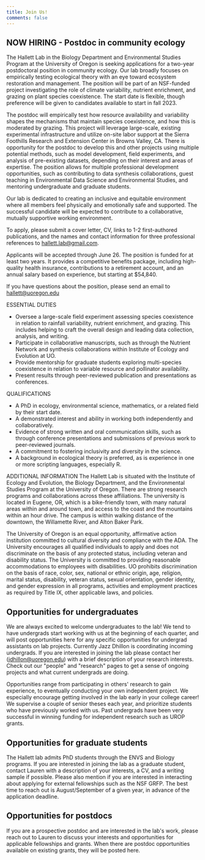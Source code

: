 ```yaml
---
title: Join Us!
comments: false
---
```


## NOW HIRING - Postdoc in community ecology

The Hallett Lab in the Biology Department and Environmental Studies Program at the University of Oregon is seeking applications for a two-year postdoctoral position in community ecology. Our lab broadly focuses on empirically testing ecological theory with an eye toward ecosystem restoration and management. The position will be part of an NSF-funded project investigating the role of climate variability, nutrient enrichment, and grazing on plant species coexistence. The start date is flexible, though preference will be given to candidates available to start in fall 2023.

The postdoc will empirically test how resource availability and variability shapes the mechanisms that maintain species coexistence, and how this is moderated by grazing. This project will leverage large-scale, existing experimental infrastructure and utilize on-site labor support at the Sierra Foothills Research and Extension Center in Browns Valley, CA. There is opportunity for the postdoc to develop this and other projects using multiple potential methods, such as model development, field experiments, and analysis of pre-existing datasets, depending on their interest and areas of expertise. The position allows for multiple professional development opportunities, such as contributing to data synthesis collaborations, guest teaching in Environmental Data Science and Environmental Studies, and mentoring undergraduate and graduate students.  

Our lab is dedicated to creating an inclusive and equitable environment where all members feel physically and emotionally safe and supported. The successful candidate will be expected to contribute to a collaborative, mutually supportive working environment. 

To apply, please submit a cover letter, CV, links to 1-2 first-authored publications, and the names and contact information for three professional references to hallett.lab@gmail.com. 

Applicants will be accepted through June 26. The position is funded for at least two years. It provides a competitive benefits package, including high-quality health insurance, contributions to a retirement account, and an annual salary based on experience, but starting at $54,840.

If you have questions about the position, please send an email to hallett@uoregon.edu

ESSENTIAL DUTIES 
-	Oversee a large-scale field experiment assessing species coexistence in relation to rainfall variability, nutrient enrichment, and grazing. This includes helping to craft the overall design and leading data collection, analysis, and writing.  
-	Participate in collaborative manuscripts, such as through the Nutrient Network and synthesis collaborations within Institute of Ecology and Evolution at UO.   
-	Provide mentorship for graduate students exploring multi-species coexistence in relation to variable resource and pollinator availability.   
-	Present results through peer-reviewed publication and presentations as conferences.  


QUALIFICATIONS
-	A PhD in ecology, environmental science, mathematics, or a related field by their start date.   
-	A demonstrated interest and ability in working both independently and collaboratively.   
-	Evidence of strong written and oral communication skills, such as through conference presentations and submissions of previous work to peer-reviewed journals.   
-	A commitment to fostering inclusivity and diversity in the science.  
-	A background in ecological theory is preferred, as is experience in one or more scripting languages, especially R.   

ADDITIONAL INFORMATION
The Hallett Lab is situated with the Institute of Ecology and Evolution, the Biology Department, and the Environmental Studies Program at the University of Oregon. There are strong research programs and collaborations across these affiliations. The university is located in Eugene, OR, which is a bike-friendly town, with many natural areas within and around town, and access to the coast and the mountains within an hour drive. The campus is within walking distance of the downtown, the Willamette River, and Alton Baker Park. 

The University of Oregon is an equal opportunity, affirmative action institution committed to cultural diversity and compliance with the ADA. The University encourages all qualified individuals to apply and does not discriminate on the basis of any protected status, including veteran and disability status. The University is committed to providing reasonable accommodations to employees with disabilities. UO prohibits discrimination on the basis of race, color, sex, national or ethnic origin, age, religion, marital status, disability, veteran status, sexual orientation, gender identity, and gender expression in all programs, activities and employment practices as required by Title IX, other applicable laws, and policies.



## Opportunities for undergraduates
We are always excited to welcome undergraduates to the lab! We tend to have undergrads start working with us at the beginning of each quarter, and will post opportunities here for any specific opportunities for undergrad assistants on lab projects. Currently Jazz Dhillon is coordinating incoming undergrads. If you are interested in joining the lab please contact her (jdhillon@uoregon.edu) with a brief description of your research interests. Check out our "people" and "research" pages to get a sense of ongoing projects and what current undergrads are doing.

Opportunities range from participating in others' research to gain experience, to eventually conducting your own independent project. We especially encourage getting involved in the lab early in your college career! We supervise a couple of senior theses each year, and prioritize students who have previously worked with us. Past undergrads have been very successful in winning funding for independent research such as UROP grants.


## Opportunities for graduate students
The Hallett lab admits PhD students through the ENVS and Biology programs. If you are interested in joining the lab as a graduate student, contact Lauren with a description of your interests, a CV, and a writing sample if possible. Please also mention if you are interested in interacting about applying for external fellowships such as the NSF GRFP. The best time to reach out is August/September of a given year, in advance of the application deadline. 


## Opportunities for postdocs
If you are a prospective postdoc and are interested in the lab's work, please reach out to Lauren to discuss your interests and opportunities for applicable fellowships and grants.
When there are postdoc opportunities available on existing grants, they will be posted here.


